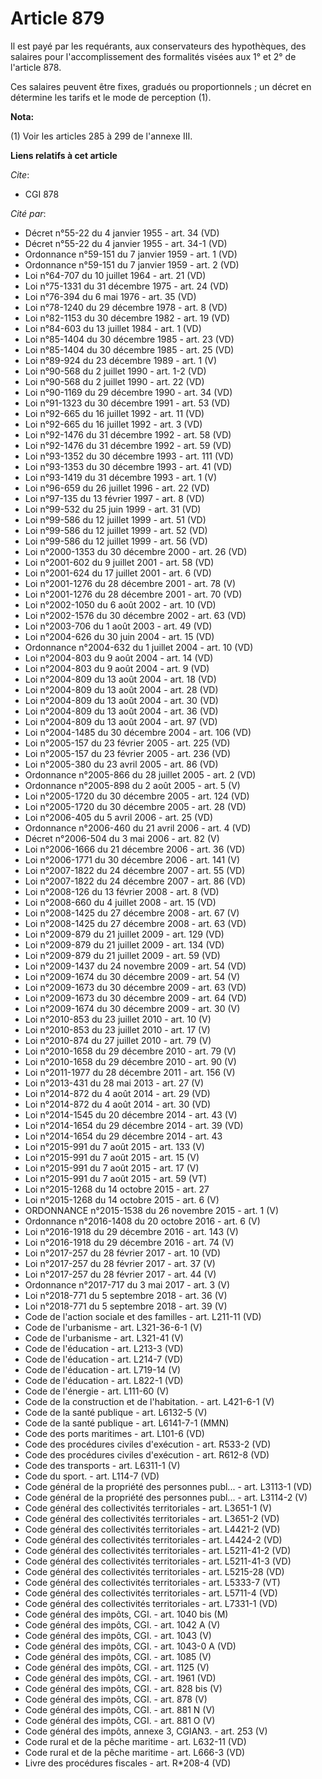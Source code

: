 # Article 879

Il est payé par les requérants, aux conservateurs des hypothèques, des salaires pour l'accomplissement des formalités visées
aux 1° et 2° de l'article 878.

Ces salaires peuvent être fixes, gradués ou proportionnels ; un décret en détermine les tarifs et le mode de perception (1).

**Nota:**

(1) Voir les articles 285 à 299 de l'annexe III.

**Liens relatifs à cet article**

_Cite_:

  - CGI 878

_Cité par_:

  - Décret n°55-22 du 4 janvier 1955 - art. 34 (VD)
  - Décret n°55-22 du 4 janvier 1955 - art. 34-1 (VD)
  - Ordonnance n°59-151 du 7 janvier 1959 - art. 1 (VD)
  - Ordonnance n°59-151 du 7 janvier 1959 - art. 2 (VD)
  - Loi n°64-707 du 10 juillet 1964 - art. 21 (VD)
  - Loi n°75-1331 du 31 décembre 1975 - art. 24 (VD)
  - Loi n°76-394 du 6 mai 1976 - art. 35 (VD)
  - Loi n°78-1240 du 29 décembre 1978 - art. 8 (VD)
  - Loi n°82-1153 du 30 décembre 1982 - art. 19 (VD)
  - Loi n°84-603 du 13 juillet 1984 - art. 1 (VD)
  - Loi n°85-1404 du 30 décembre 1985 - art. 23 (VD)
  - Loi n°85-1404 du 30 décembre 1985 - art. 25 (VD)
  - Loi n°89-924 du 23 décembre 1989 - art. 1 (V)
  - Loi n°90-568 du 2 juillet 1990 - art. 1-2 (VD)
  - Loi n°90-568 du 2 juillet 1990 - art. 22 (VD)
  - Loi n°90-1169 du 29 décembre 1990 - art. 34 (VD)
  - Loi n°91-1323 du 30 décembre 1991 - art. 53 (VD)
  - Loi n°92-665 du 16 juillet 1992 - art. 11 (VD)
  - Loi n°92-665 du 16 juillet 1992 - art. 3 (VD)
  - Loi n°92-1476 du 31 décembre 1992 - art. 58 (VD)
  - Loi n°92-1476 du 31 décembre 1992 - art. 59 (VD)
  - Loi n°93-1352 du 30 décembre 1993 - art. 111 (VD)
  - Loi n°93-1353 du 30 décembre 1993 - art. 41 (VD)
  - Loi n°93-1419 du 31 décembre 1993 - art. 1 (V)
  - Loi n°96-659 du 26 juillet 1996 - art. 22 (VD)
  - Loi n°97-135 du 13 février 1997 - art. 8 (VD)
  - Loi n°99-532 du 25 juin 1999 - art. 31 (VD)
  - Loi n°99-586 du 12 juillet 1999 - art. 51 (VD)
  - Loi n°99-586 du 12 juillet 1999 - art. 52 (VD)
  - Loi n°99-586 du 12 juillet 1999 - art. 56 (VD)
  - Loi n°2000-1353 du 30 décembre 2000 - art. 26 (VD)
  - Loi n°2001-602 du 9 juillet 2001 - art. 58 (VD)
  - Loi n°2001-624 du 17 juillet 2001 - art. 6 (VD)
  - Loi n°2001-1276 du 28 décembre 2001 - art. 78 (V)
  - Loi n°2001-1276 du 28 décembre 2001 - art. 70 (VD)
  - Loi n°2002-1050 du 6 août 2002 - art. 10 (VD)
  - Loi n°2002-1576 du 30 décembre 2002 - art. 63 (VD)
  - Loi n°2003-706 du 1 août 2003 - art. 49 (VD)
  - Loi n°2004-626 du 30 juin 2004 - art. 15 (VD)
  - Ordonnance n°2004-632 du 1 juillet 2004 - art. 10 (VD)
  - Loi n°2004-803 du 9 août 2004 - art. 14 (VD)
  - Loi n°2004-803 du 9 août 2004 - art. 9 (VD)
  - Loi n°2004-809 du 13 août 2004 - art. 18 (VD)
  - Loi n°2004-809 du 13 août 2004 - art. 28 (VD)
  - Loi n°2004-809 du 13 août 2004 - art. 30 (VD)
  - Loi n°2004-809 du 13 août 2004 - art. 36 (VD)
  - Loi n°2004-809 du 13 août 2004 - art. 97 (VD)
  - Loi n°2004-1485 du 30 décembre 2004 - art. 106 (VD)
  - Loi n°2005-157 du 23 février 2005 - art. 225 (VD)
  - Loi n°2005-157 du 23 février 2005 - art. 236 (VD)
  - Loi n°2005-380 du 23 avril 2005 - art. 86 (VD)
  - Ordonnance n°2005-866 du 28 juillet 2005 - art. 2 (VD)
  - Ordonnance n°2005-898 du 2 août 2005 - art. 5 (V)
  - Loi n°2005-1720 du 30 décembre 2005 - art. 124 (VD)
  - Loi n°2005-1720 du 30 décembre 2005 - art. 28 (VD)
  - Loi n°2006-405 du 5 avril 2006 - art. 25 (VD)
  - Ordonnance n°2006-460 du 21 avril 2006 - art. 4 (VD)
  - Décret n°2006-504 du 3 mai 2006 - art. 82 (V)
  - Loi n°2006-1666 du 21 décembre 2006 - art. 36 (VD)
  - Loi n°2006-1771 du 30 décembre 2006 - art. 141 (V)
  - Loi n°2007-1822 du 24 décembre 2007 - art. 55 (VD)
  - Loi n°2007-1822 du 24 décembre 2007 - art. 86 (VD)
  - Loi n°2008-126 du 13 février 2008 - art. 8 (VD)
  - Loi n°2008-660 du 4 juillet 2008 - art. 15 (VD)
  - Loi n°2008-1425 du 27 décembre 2008 - art. 67 (V)
  - Loi n°2008-1425 du 27 décembre 2008 - art. 63 (VD)
  - Loi n°2009-879 du 21 juillet 2009 - art. 129 (VD)
  - Loi n°2009-879 du 21 juillet 2009 - art. 134 (VD)
  - Loi n°2009-879 du 21 juillet 2009 - art. 59 (VD)
  - Loi n°2009-1437 du 24 novembre 2009 - art. 54 (VD)
  - Loi n°2009-1674 du 30 décembre 2009 - art. 54 (V)
  - Loi n°2009-1673 du 30 décembre 2009 - art. 63 (VD)
  - Loi n°2009-1673 du 30 décembre 2009 - art. 64 (VD)
  - Loi n°2009-1674 du 30 décembre 2009 - art. 30 (V)
  - Loi n°2010-853 du 23 juillet 2010 - art. 10 (V)
  - Loi n°2010-853 du 23 juillet 2010 - art. 17 (V)
  - Loi n°2010-874 du 27 juillet 2010 - art. 79 (V)
  - Loi n°2010-1658 du 29 décembre 2010 - art. 79 (V)
  - Loi n°2010-1658 du 29 décembre 2010 - art. 90 (V)
  - Loi n°2011-1977 du 28 décembre 2011 - art. 156 (V)
  - Loi n°2013-431 du 28 mai 2013 - art. 27 (V)
  - Loi n°2014-872 du 4 août 2014 - art. 29 (VD)
  - Loi n°2014-872 du 4 août 2014 - art. 30 (VD)
  - Loi n°2014-1545 du 20 décembre 2014 - art. 43 (V)
  - Loi n°2014-1654 du 29 décembre 2014 - art. 39 (VD)
  - Loi n°2014-1654 du 29 décembre 2014 - art. 43
  - Loi n°2015-991 du 7 août 2015 - art. 133 (V)
  - Loi n°2015-991 du 7 août 2015 - art. 15 (V)
  - Loi n°2015-991 du 7 août 2015 - art. 17 (V)
  - Loi n°2015-991 du 7 août 2015 - art. 59 (VT)
  - Loi n°2015-1268 du 14 octobre 2015 - art. 27
  - Loi n°2015-1268 du 14 octobre 2015 - art. 6 (V)
  - ORDONNANCE n°2015-1538 du 26 novembre 2015 - art. 1 (V)
  - Ordonnance n°2016-1408 du 20 octobre 2016 - art. 6 (V)
  - Loi n°2016-1918 du 29 décembre 2016 - art. 143 (V)
  - Loi n°2016-1918 du 29 décembre 2016 - art. 74 (V)
  - Loi n°2017-257 du 28 février 2017 - art. 10 (VD)
  - Loi n°2017-257 du 28 février 2017 - art. 37 (V)
  - Loi n°2017-257 du 28 février 2017 - art. 44 (V)
  - Ordonnance n°2017-717 du 3 mai 2017 - art. 3 (V)
  - Loi n°2018-771 du 5 septembre 2018 - art. 36 (V)
  - Loi n°2018-771 du 5 septembre 2018 - art. 39 (V)
  - Code de l'action sociale et des familles - art. L211-11 (VD)
  - Code de l'urbanisme - art. L321-36-6-1 (V)
  - Code de l'urbanisme - art. L321-41 (V)
  - Code de l'éducation - art. L213-3 (VD)
  - Code de l'éducation - art. L214-7 (VD)
  - Code de l'éducation - art. L719-14 (V)
  - Code de l'éducation - art. L822-1 (VD)
  - Code de l'énergie - art. L111-60 (V)
  - Code de la construction et de l'habitation. - art. L421-6-1 (V)
  - Code de la santé publique - art. L6132-5 (V)
  - Code de la santé publique - art. L6141-7-1 (MMN)
  - Code des ports maritimes - art. L101-6 (VD)
  - Code des procédures civiles d'exécution - art. R533-2 (VD)
  - Code des procédures civiles d'exécution - art. R612-8 (VD)
  - Code des transports - art. L6311-1 (V)
  - Code du sport. - art. L114-7 (VD)
  - Code général de la propriété des personnes publ... - art. L3113-1 (VD)
  - Code général de la propriété des personnes publ... - art. L3114-2 (V)
  - Code général des collectivités territoriales - art. L3651-1 (V)
  - Code général des collectivités territoriales - art. L3651-2 (VD)
  - Code général des collectivités territoriales - art. L4421-2 (VD)
  - Code général des collectivités territoriales - art. L4424-2 (VD)
  - Code général des collectivités territoriales - art. L5211-41-2 (VD)
  - Code général des collectivités territoriales - art. L5211-41-3 (VD)
  - Code général des collectivités territoriales - art. L5215-28 (VD)
  - Code général des collectivités territoriales - art. L5333-7 (VT)
  - Code général des collectivités territoriales - art. L5711-4 (VD)
  - Code général des collectivités territoriales - art. L7331-1 (VD)
  - Code général des impôts, CGI. - art. 1040 bis (M)
  - Code général des impôts, CGI. - art. 1042 A (V)
  - Code général des impôts, CGI. - art. 1043 (V)
  - Code général des impôts, CGI. - art. 1043-0 A (VD)
  - Code général des impôts, CGI. - art. 1085 (V)
  - Code général des impôts, CGI. - art. 1125 (V)
  - Code général des impôts, CGI. - art. 1961 (VD)
  - Code général des impôts, CGI. - art. 828 bis (V)
  - Code général des impôts, CGI. - art. 878 (V)
  - Code général des impôts, CGI. - art. 881 N (V)
  - Code général des impôts, CGI. - art. 881 O (V)
  - Code général des impôts, annexe 3, CGIAN3. - art. 253 (V)
  - Code rural et de la pêche maritime - art. L632-11 (VD)
  - Code rural et de la pêche maritime - art. L666-3 (VD)
  - Livre des procédures fiscales - art. R*208-4 (VD)
